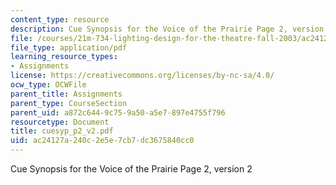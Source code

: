 ```yaml
---
content_type: resource
description: Cue Synopsis for the Voice of the Prairie Page 2, version 2
file: /courses/21m-734-lighting-design-for-the-theatre-fall-2003/ac24127a240c2e5e7cb7dc3675840cc0_cuesyp_p2_v2.pdf
file_type: application/pdf
learning_resource_types:
- Assignments
license: https://creativecommons.org/licenses/by-nc-sa/4.0/
ocw_type: OCWFile
parent_title: Assignments
parent_type: CourseSection
parent_uid: a872c644-9c75-9a50-a5e7-897e4755f796
resourcetype: Document
title: cuesyp_p2_v2.pdf
uid: ac24127a-240c-2e5e-7cb7-dc3675840cc0
---
```

Cue Synopsis for the Voice of the Prairie Page 2, version 2